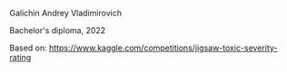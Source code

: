 Galichin Andrey Vladimirovich 

Bachelor's diploma, 2022

Based on: https://www.kaggle.com/competitions/jigsaw-toxic-severity-rating
